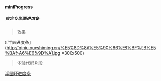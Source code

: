 #### miniProgress
##### 自定义半圆进度条

>效果

![半圆进度条](http://qiniu.xueshiming.cn/%E5%8D%8A%E5%9C%86%E8%BF%9B%E5%BA%A6%E6%9D%A1.jpg  =300x500)

>体验代码片段

[半圆环进度条](https://developers.weixin.qq.com/s/Jmlz01mq7v94)
